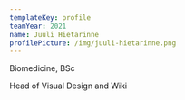 ```yaml
---
templateKey: profile
teamYear: 2021
name: Juuli Hietarinne
profilePicture: /img/juuli-hietarinne.png
---
```

Biomedicine, BSc

Head of Visual Design and Wiki
